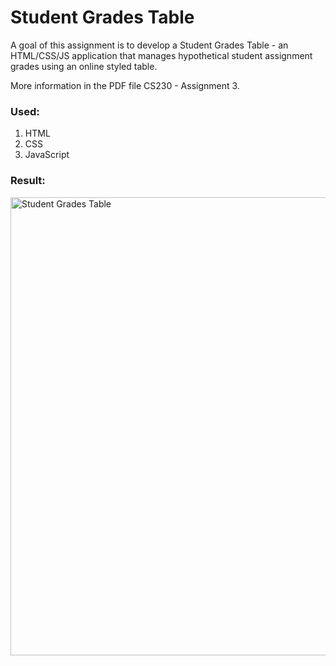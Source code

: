 # Student Grades Table

A goal of this assignment is to develop a Student Grades Table - an HTML/CSS/JS application that manages hypothetical student assignment grades using an online styled table.

More information in the PDF file CS230 - Assignment 3.

### Used:
1. HTML
2. CSS
3. JavaScript


### Result:

<img width="733" alt="Student Grades Table" src="https://github.com/tmshts/Web_Information_Processing/assets/74012536/853e6071-0df6-4bde-a3da-d390aaabea9d">